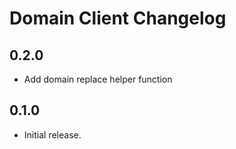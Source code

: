 # Domain Client Changelog

## 0.2.0
- Add domain replace helper function

## 0.1.0
- Initial release.
